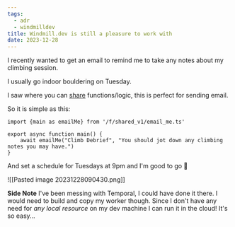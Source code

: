 ```yaml
---
tags:
  - adr
  - windmilldev
title: Windmill.dev is still a pleasure to work with
date: 2023-12-28
---
```

I recently wanted to get an email to remind me to take any notes about my climbing session.

I usually go indoor bouldering on Tuesday. 

I saw where you can [share](https://www.windmill.dev/docs/advanced/sharing_common_logic#deno-or-bun-relative-imports-for-sharing-common-logic) functions/logic, this is perfect for sending email.

So it is simple as this:
```
import {main as emailMe} from '/f/shared_v1/email_me.ts'

export async function main() {
	await emailMe("Climb Debrief", "You should jot down any climbing notes you may have.")
}
```

And set a schedule for Tuesdays at 9pm and I'm good to go 🎉

![[Pasted image 20231228090430.png]]

**Side Note**
I've been messing with Temporal, I could have done it there. I would need to build and copy my worker though. Since I don't have any need for *any local resource* on my dev machine I can run it in the cloud! It's so easy...